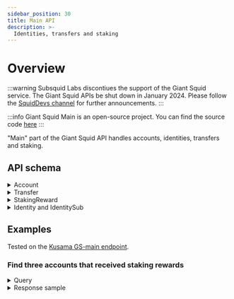 ```yaml
---
sidebar_position: 30
title: Main API
description: >-
  Identities, transfers and staking
---
```


# Overview

:::warning 
Subsquid Labs discontiues the support of the Giant Squid service. The Giant Squid APIs be shut down in January 2024. Please follow the [SquidDevs channel](https://t.me/HydraDevs) for further announcements.
:::

:::info
Giant Squid Main is an open-source project. You can find the source code [here](https://github.com/subsquid-labs/giant-squid-main/)
:::

"Main" part of the Giant Squid API handles accounts, identities, transfers and staking.

## API schema

<details>

<summary>Account</summary>

```graphql
type Account @entity {
    id: ID!
    publicKey: ID! @index
    transfers: [Transfer!] @derivedFrom(field: "account")
    rewards: [StakingReward!] @derivedFrom(field: "account")
    identity: Identity @derivedFrom(field: "account")
    sub: IdentitySub @derivedFrom(field: "account")
}
```

</details>

<details>

<summary>Transfer</summary>

```graphql
enum TransferDirection {
    From
    To
}

# entity for linking account and transfer
type Transfer @entity {
    id: ID!
    transfer: NativeTransfer
    account: Account!
    direction: TransferDirection
}

type NativeTransfer @entity {
    id: ID!
    blockNumber: Int! @index
    timestamp: DateTime! @index
    extrinsicHash: String @index
    from: Account!
    to: Account!
    amount: BigInt! @index
    success: Boolean!
}
```

</details>

<details>

<summary>StakingReward</summary>

See [Substrate docs about Staking](https://docs.substrate.io/rustdocs/latest/pallet\_staking/index.html) for more information.

```graphql
type StakingReward @entity {
    id: ID!
    timestamp: DateTime!
    blockNumber: Int! @index
    extrinsicHash: String @index
    account: Account!
    amount: BigInt!
    era: Int
    validatorId: ID
}
```

</details>

<details>

<summary>Identity and IdentitySub</summary>

```graphql
type IdentityAdditionalField {
    name: String
    value: String
}

enum Judgement {
    Unknown
    FeePaid
    Reasonable
    KnownGood
    OutOfDate
    LowQuality
    Erroneous
}

type Identity @entity {
    id: ID!
    account: Account! @unique
    judgement: Judgement!
    subs: [IdentitySub!] @derivedFrom(field: "super")
    additional: [IdentityAdditionalField!]
    display: String
    legal: String
    web: String
    riot: String
    email: String
    pgpFingerprint: String
    image: String
    twitter: String
    isKilled: Boolean!
}

type IdentitySub @entity {
    id: ID!
    super: Identity
    account: Account! @unique
    name: String
}
```

</details>


## Examples

Tested on the [Kusama GS-main endpoint](https://squid.subsquid.io/gs-main-kusama/graphql).

### Find three accounts that received staking rewards

<details>

<summary>Query</summary>

```graphql
query MyQuery {
  accounts(limit: 3, where: {rewards_some: {amount_gt: "0"}}) {
    id
    identity {
      email
      isKilled
      id
      pgpFingerprint
    }
  }
}
```

</details>

<details>

<summary>Response sample</summary>

```graphql
{
  "data": {
    "accounts": [
      {
        "id": "Fgqjkry96qFLpRqPZstNzgaqKXiVyrpzTqD55neMdW8PK6g",
        "identity": {
          "email": null,
          "isKilled": false,
          "id": "Fgqjkry96qFLpRqPZstNzgaqKXiVyrpzTqD55neMdW8PK6g",
          "pgpFingerprint": null
        }
      },
      {
        "id": "DcNNc4LAwFLZwRpejQyQNZfLqggkJPLF8H37Ariwe2s3dXE",
        "identity": null
      },
      {
        "id": "F8PTaGuZQo5fgRBFuhNnhd5euFiR3KLQNMVhYD5BduPKpHr",
        "identity": {
          "email": null,
          "isKilled": false,
          "id": "F8PTaGuZQo5fgRBFuhNnhd5euFiR3KLQNMVhYD5BduPKpHr",
          "pgpFingerprint": null
        }
      }
    ]
  }
}
```

</details>
